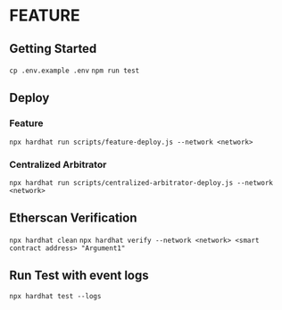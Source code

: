 # FEATURE

## Getting Started

`cp .env.example .env`
`npm run test`

## Deploy

### Feature

`npx hardhat run scripts/feature-deploy.js --network <network>`

### Centralized Arbitrator

`npx hardhat run scripts/centralized-arbitrator-deploy.js --network <network>`

## Etherscan Verification

`npx hardhat clean`
`npx hardhat verify --network <network> <smart contract address> "Argument1"`

## Run Test with event logs

`npx hardhat test --logs`

